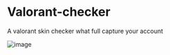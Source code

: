 # Valorant-checker
A valorant skin checker what full capture your account

![image](https://user-images.githubusercontent.com/90693180/177045591-119872bc-e869-471c-88a9-71e8f64e16a1.png)

